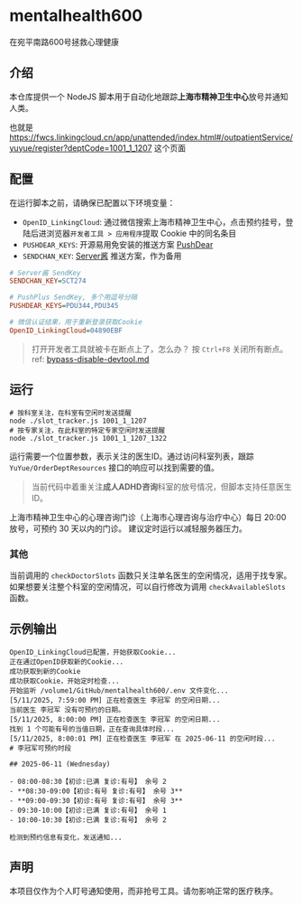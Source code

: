 # mentalhealth600

在宛平南路600号拯救心理健康

## 介绍

本仓库提供一个 NodeJS 脚本用于自动化地跟踪**上海市精神卫生中心**放号并通知人类。

也就是 <https://fwcs.linkingcloud.cn/app/unattended/index.html#/outpatientService/yuyue/register?deptCode=1001_1_1207> 这个页面

## 配置

在运行脚本之前，请确保已配置以下环境变量：

- `OpenID_LinkingCloud`: 通过微信搜索上海市精神卫生中心，点击预约挂号，登陆后进浏览器`开发者工具 > 应用程序`提取 Cookie 中的同名条目
- `PUSHDEAR_KEYS`: 开源易用免安装的推送方案 [PushDear](https://www.pushdeer.com/)
- `SENDCHAN_KEY`: [Server酱](https://sct.ftqq.com/) 推送方案，作为备用

```ini
# Server酱 SendKey
SENDCHAN_KEY=SCT274

# PushPlus SendKey, 多个用逗号分隔
PUSHDEAR_KEYS=PDU344,PDU345

# 微信认证结果，用于重新登录获取Cookie
OpenID_LinkingCloud=04890EBF
```

> 打开开发者工具就被卡在断点上了，怎么办？
> 按 `Ctrl+F8` 关闭所有断点。ref: [bypass-disable-devtool.md](https://gist.github.com/aravindanve/3e13d995fac35e4a07c236b11cc432c7)

## 运行

```shell
# 按科室关注，在科室有空闲时发送提醒
node ./slot_tracker.js 1001_1_1207 
# 按专家关注，在此科室的特定专家空闲时发送提醒
node ./slot_tracker.js 1001_1_1207_1322
```

运行需要一个位置参数，表示关注的医生ID。通过访问科室列表，跟踪 `YuYue/OrderDeptResources` 接口的响应可以找到需要的值。

> 当前代码中着重关注**成人ADHD咨询**科室的放号情况，但脚本支持任意医生ID。

上海市精神卫生中心的心理咨询门诊（上海市心理咨询与治疗中心）每日 20:00 放号，可预约 30 天以内的门诊。
建议定时运行以减轻服务器压力。

### 其他

当前调用的 `checkDoctorSlots` 函数只关注单名医生的空闲情况，适用于找专家。
如果想要关注整个科室的空闲情况，可以自行修改为调用 `checkAvailableSlots` 函数。

## 示例输出

```log
OpenID_LinkingCloud已配置，开始获取Cookie...
正在通过OpenID获取新的Cookie...
成功获取到新的Cookie
成功获取Cookie，开始定时检查...
开始监听 /volume1/GitHub/mentalhealth600/.env 文件变化...
[5/11/2025, 7:59:00 PM] 正在检查医生 李冠军 的空闲日期...
当前医生 李冠军 没有可预约的日期。
[5/11/2025, 8:00:00 PM] 正在检查医生 李冠军 的空闲日期...
找到 1 个可能有号的当值日期，正在查询具体时段...
[5/11/2025, 8:00:01 PM] 正在检查医生 李冠军 在 2025-06-11 的空闲时段...
# 李冠军可预约时段

## 2025-06-11 (Wednesday)

- 08:00-08:30【初诊:已满 复诊:有号】 余号 2
- **08:30-09:00【初诊:有号 复诊:有号】 余号 3**
- **09:00-09:30【初诊:有号 复诊:有号】 余号 3**
- 09:30-10:00【初诊:已满 复诊:有号】 余号 1
- 10:00-10:30【初诊:已满 复诊:有号】 余号 2

检测到预约信息有变化，发送通知...
```

## 声明

本项目仅作为个人盯号通知使用，而非抢号工具。请勿影响正常的医疗秩序。
